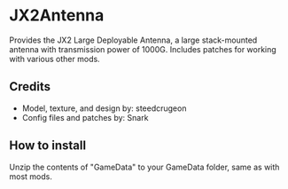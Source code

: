 # JX2Antenna
Provides the JX2 Large Deployable Antenna, a large stack-mounted antenna with
transmission power of 1000G. Includes patches for working with various other mods.


## Credits
* Model, texture, and design by: steedcrugeon
* Config files and patches by: Snark


## How to install

Unzip the contents of "GameData" to your GameData folder, same as with most mods.
